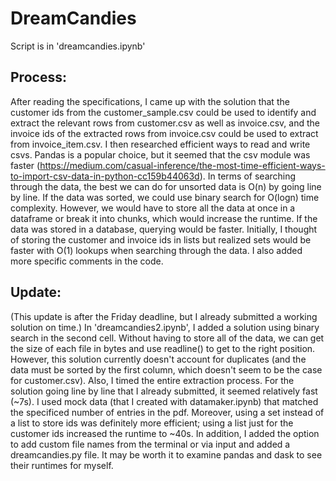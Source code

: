 # DreamCandies

Script is in 'dreamcandies.ipynb'

## Process:
After reading the specifications, I came up with the solution that the customer ids from the customer_sample.csv could be used to identify and extract the relevant rows from customer.csv as well as invoice.csv, and the invoice ids of the extracted rows from invoice.csv could be used to extract from invoice_item.csv. I then researched efficient ways to read and write csvs. Pandas is a popular choice, but it seemed that the csv module was faster (https://medium.com/casual-inference/the-most-time-efficient-ways-to-import-csv-data-in-python-cc159b44063d). In terms of searching through the data, the best we can do for unsorted data is O(n) by going line by line. If the data was sorted, we could use binary search for O(logn) time complexity. However, we would have to store all the data at once in a dataframe or break it into chunks, which would increase the runtime. If the data was stored in a database, querying would be faster. Initially, I thought of storing the customer and invoice ids in lists but realized sets would be faster with O(1) lookups when searching through the data. I also added more specific comments in the code.

## Update:
(This update is after the Friday deadline, but I already submitted a working solution on time.) In 'dreamcandies2.ipynb', I added a solution using binary search in the second cell. Without having to store all of the data, we can get the size of each file in bytes and use readline() to get to the right position. However, this solution currently doesn't account for duplicates (and the data must be sorted by the first column, which doesn't seem to be the case for customer.csv). Also, I timed the entire extraction process. For the solution going line by line that I already submitted, it seemed relatively fast (~7s). I used mock data (that I created with datamaker.ipynb) that matched the specificed number of entries in the pdf. Moreover, using a set instead of a list to store ids was definitely more efficient; using a list just for the customer ids increased the runtime to ~40s. In addition, I added the option to add custom file names from the terminal or via input and added a dreamcandies.py file. It may be worth it to examine pandas and dask to see their runtimes for myself.
